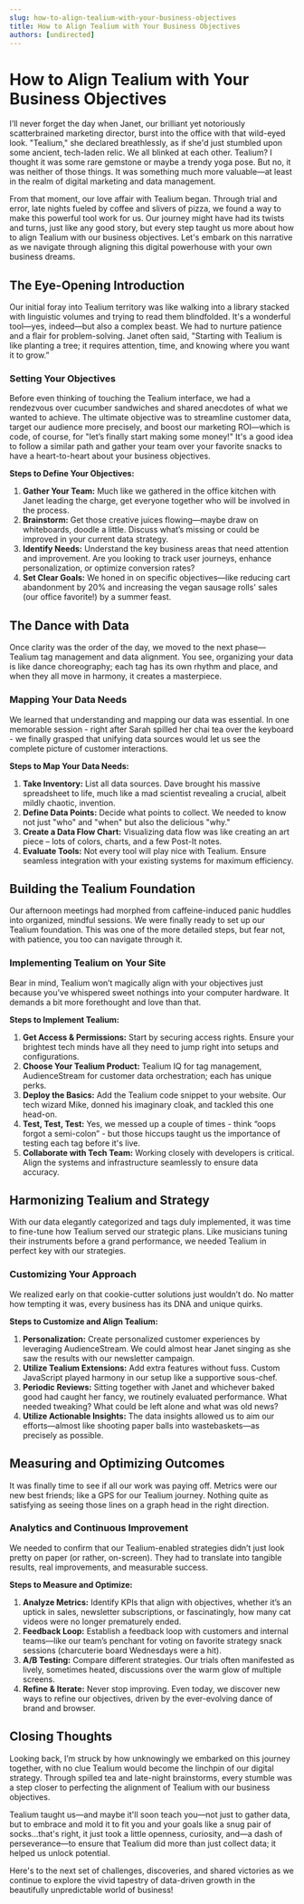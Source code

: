 ```yaml
---
slug: how-to-align-tealium-with-your-business-objectives
title: How to Align Tealium with Your Business Objectives
authors: [undirected]
---
```



# How to Align Tealium with Your Business Objectives

I’ll never forget the day when Janet, our brilliant yet notoriously scatterbrained marketing director, burst into the office with that wild-eyed look. "Tealium," she declared breathlessly, as if she'd just stumbled upon some ancient, tech-laden relic. We all blinked at each other. Tealium? I thought it was some rare gemstone or maybe a trendy yoga pose. But no, it was neither of those things. It was something much more valuable—at least in the realm of digital marketing and data management.

From that moment, our love affair with Tealium began. Through trial and error, late nights fueled by coffee and slivers of pizza, we found a way to make this powerful tool work for us. Our journey might have had its twists and turns, just like any good story, but every step taught us more about how to align Tealium with our business objectives. Let's embark on this narrative as we navigate through aligning this digital powerhouse with your own business dreams.

## The Eye-Opening Introduction

Our initial foray into Tealium territory was like walking into a library stacked with linguistic volumes and trying to read them blindfolded. It's a wonderful tool—yes, indeed—but also a complex beast. We had to nurture patience and a flair for problem-solving. Janet often said, "Starting with Tealium is like planting a tree; it requires attention, time, and knowing where you want it to grow.”

### Setting Your Objectives

Before even thinking of touching the Tealium interface, we had a rendezvous over cucumber sandwiches and shared anecdotes of what we wanted to achieve. The ultimate objective was to streamline customer data, target our audience more precisely, and boost our marketing ROI—which is code, of course, for "let’s finally start making some money!" It's a good idea to follow a similar path and gather your team over your favorite snacks to have a heart-to-heart about your business objectives.

**Steps to Define Your Objectives:**

1. **Gather Your Team:** Much like we gathered in the office kitchen with Janet leading the charge, get everyone together who will be involved in the process.
2. **Brainstorm:** Get those creative juices flowing—maybe draw on whiteboards, doodle a little. Discuss what’s missing or could be improved in your current data strategy.
3. **Identify Needs:** Understand the key business areas that need attention and improvement. Are you looking to track user journeys, enhance personalization, or optimize conversion rates?
4. **Set Clear Goals:** We honed in on specific objectives—like reducing cart abandonment by 20% and increasing the vegan sausage rolls' sales (our office favorite!) by a summer feast.

## The Dance with Data

Once clarity was the order of the day, we moved to the next phase—Tealium tag management and data alignment. You see, organizing your data is like dance choreography; each tag has its own rhythm and place, and when they all move in harmony, it creates a masterpiece.

### Mapping Your Data Needs

We learned that understanding and mapping our data was essential. In one memorable session - right after Sarah spilled her chai tea over the keyboard - we finally grasped that unifying data sources would let us see the complete picture of customer interactions.

**Steps to Map Your Data Needs:**

1. **Take Inventory:** List all data sources. Dave brought his massive spreadsheet to life, much like a mad scientist revealing a crucial, albeit mildly chaotic, invention.
2. **Define Data Points:** Decide what points to collect. We needed to know not just "who" and "when" but also the delicious "why."
3. **Create a Data Flow Chart:** Visualizing data flow was like creating an art piece – lots of colors, charts, and a few Post-It notes.
4. **Evaluate Tools:** Not every tool will play nice with Tealium. Ensure seamless integration with your existing systems for maximum efficiency.

## Building the Tealium Foundation

Our afternoon meetings had morphed from caffeine-induced panic huddles into organized, mindful sessions. We were finally ready to set up our Tealium foundation. This was one of the more detailed steps, but fear not, with patience, you too can navigate through it.

### Implementing Tealium on Your Site

Bear in mind, Tealium won’t magically align with your objectives just because you’ve whispered sweet nothings into your computer hardware. It demands a bit more forethought and love than that.

**Steps to Implement Tealium:**

1. **Get Access & Permissions:** Start by securing access rights. Ensure your brightest tech minds have all they need to jump right into setups and configurations.
2. **Choose Your Tealium Product:** Tealium IQ for tag management, AudienceStream for customer data orchestration; each has unique perks.
3. **Deploy the Basics:** Add the Tealium code snippet to your website. Our tech wizard Mike, donned his imaginary cloak, and tackled this one head-on.
4. **Test, Test, Test:** Yes, we messed up a couple of times - think “oops forgot a semi-colon” - but those hiccups taught us the importance of testing each tag before it's live.
5. **Collaborate with Tech Team:** Working closely with developers is critical. Align the systems and infrastructure seamlessly to ensure data accuracy.

## Harmonizing Tealium and Strategy

With our data elegantly categorized and tags duly implemented, it was time to fine-tune how Tealium served our strategic plans. Like musicians tuning their instruments before a grand performance, we needed Tealium in perfect key with our strategies.

### Customizing Your Approach

We realized early on that cookie-cutter solutions just wouldn’t do. No matter how tempting it was, every business has its DNA and unique quirks.

**Steps to Customize and Align Tealium:**

1. **Personalization:** Create personalized customer experiences by leveraging AudienceStream. We could almost hear Janet singing as she saw the results with our newsletter campaign.
2. **Utilize Tealium Extensions:** Add extra features without fuss. Custom JavaScript played harmony in our setup like a supportive sous-chef.
3. **Periodic Reviews:** Sitting together with Janet and whichever baked good had caught her fancy, we routinely evaluated performance. What needed tweaking? What could be left alone and what was old news?
4. **Utilize Actionable Insights:** The data insights allowed us to aim our efforts—almost like shooting paper balls into wastebaskets—as precisely as possible.

## Measuring and Optimizing Outcomes

It was finally time to see if all our work was paying off. Metrics were our new best friends; like a GPS for our Tealium journey. Nothing quite as satisfying as seeing those lines on a graph head in the right direction.

### Analytics and Continuous Improvement

We needed to confirm that our Tealium-enabled strategies didn’t just look pretty on paper (or rather, on-screen). They had to translate into tangible results, real improvements, and measurable success.

**Steps to Measure and Optimize:**

1. **Analyze Metrics:** Identify KPIs that align with objectives, whether it’s an uptick in sales, newsletter subscriptions, or fascinatingly, how many cat videos were no longer prematurely ended.
2. **Feedback Loop:** Establish a feedback loop with customers and internal teams—like our team’s penchant for voting on favorite strategy snack sessions (charcuterie board Wednesdays were a hit).
3. **A/B Testing:** Compare different strategies. Our trials often manifested as lively, sometimes heated, discussions over the warm glow of multiple screens.
4. **Refine & Iterate:** Never stop improving. Even today, we discover new ways to refine our objectives, driven by the ever-evolving dance of brand and browser.

## Closing Thoughts

Looking back, I’m struck by how unknowingly we embarked on this journey together, with no clue Tealium would become the linchpin of our digital strategy. Through spilled tea and late-night brainstorms, every stumble was a step closer to perfecting the alignment of Tealium with our business objectives.

Tealium taught us—and maybe it'll soon teach you—not just to gather data, but to embrace and mold it to fit you and your goals like a snug pair of socks...that's right, it just took a little openness, curiosity, and—a dash of perseverance—to ensure that Tealium did more than just collect data; it helped us unlock potential.

Here's to the next set of challenges, discoveries, and shared victories as we continue to explore the vivid tapestry of data-driven growth in the beautifully unpredictable world of business!